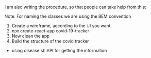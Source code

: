I am also writing the procedure, so that people can take help from this:

Note: For naming the classes we are using the BEM convention

1. Create a wireframe, according to the UI you want.
2. npx create-react-app covid-19-tracker
3. Now clean the app
4. Build the structure of the covid tracker
* using disease.sh API for getting the information
